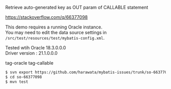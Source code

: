 Retrieve auto-generated key as OUT param of CALLABLE statement

https://stackoverflow.com/q/66377098

This demo requires a running Oracle instance.  
You may need to edit the data source settings in `/src/test/resources/test/mybatis-config.xml`.

Tested wtih Oracle 18.3.0.0.0  
Driver version : 21.1.0.0.0

tag-oracle
tag-callable

```sh
$ svn export https://github.com/harawata/mybatis-issues/trunk/so-66377098
$ cd so-66377098
$ mvn test
```
